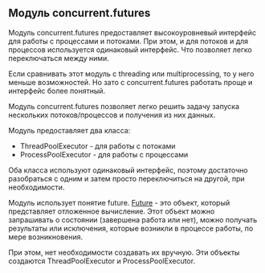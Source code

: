 ## Модуль concurrent.futures

Модуль concurrent.futures предоставляет высокоуровневый интерфейс для работы с процессами и потоками.
При этом, и для потоков и для процессов используется одинаковый интерфейс.
Что позволяет легко переключаться между ними.

Если сравнивать этот модуль с threading или multiprocessing, то у него меньше возможностей.
Но зато с concurrent.futures работать проще и интерфейс более понятный.

Модуль concurrent.futures позволяет легко решить задачу запуска нескольких потоков/процессов и получения из них данных.

Модуль предоставляет два класса:

* ThreadPoolExecutor - для работы с потоками
* ProcessPoolExecutor - для работы с процессами


Оба класса используют одинаковый интерфейс, поэтому достаточно разобраться с одним и затем просто переключиться на другой, при необходимости.

Модуль использует понятие future.
[Future](https://en.wikipedia.org/wiki/Futures_and_promises) - это объект, который представляет отложенное вычисление.
Этот объект можно запрашивать о состоянии (завершена работа или нет), можно получать результаты или исключения, которые возникли в процессе работы, по мере возникновения.

При этом, нет необходимости создавать их вручную.
Эти объекты создаются ThreadPoolExecutor и ProcessPoolExecutor.


